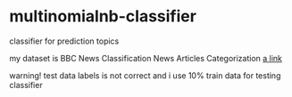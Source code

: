 # multinomialnb-classifier

classifier for prediction topics

my dataset is BBC News Classification
News Articles Categorization [a link](https://www.kaggle.com/c/learn-ai-bbc/data) 

warning! 
test data labels is not correct and i use 10% train data for testing classifier 
